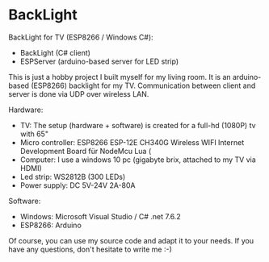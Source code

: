 # BackLight
BackLight for TV (ESP8266 / Windows C#):
* BackLight (C# client)
* ESPServer (arduino-based server for LED strip)

This is just a hobby project I built myself for my living room. It is an arduino-based (ESP8266) backlight for my TV. Communication between client and server is done via UDP over wireless LAN.

Hardware:
* TV: The setup (hardware + software) is created for a full-hd (1080P) tv with 65"
* Micro controller: ESP8266 ESP-12E CH340G Wireless WIFI Internet Development Board für NodeMcu Lua (
* Computer: I use a windows 10 pc (gigabyte brix, attached to my TV via HDMI)
* Led strip: WS2812B (300 LEDs)
* Power supply: DC 5V-24V 2A-80A

Software:
* Windows: Microsoft Visual Studio / C# .net 7.6.2
* ESP8266: Arduino

Of course, you can use my source code and adapt it to your needs. If you have any questions, don't hesitate to write me :-)
